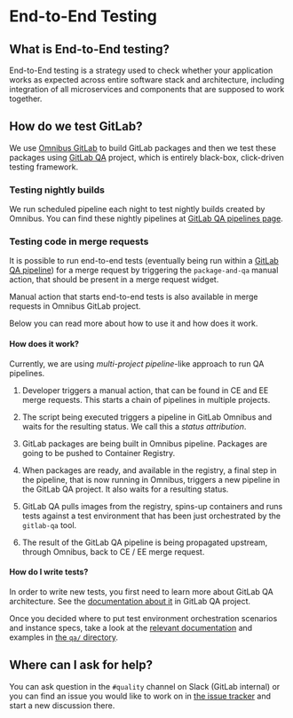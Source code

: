 # End-to-End Testing

## What is End-to-End testing?

End-to-End testing is a strategy used to check whether your application works
as expected across entire software stack and architecture, including
integration of all microservices and components that are supposed to work
together.

## How do we test GitLab?

We use [Omnibus GitLab][omnibus-gitlab] to build GitLab packages and then we
test these packages using [GitLab QA][gitlab-qa] project, which is entirely
black-box, click-driven testing framework.

### Testing nightly builds

We run scheduled pipeline each night to test nightly builds created by Omnibus.
You can find these nightly pipelines at [GitLab QA pipelines page][gitlab-qa-pipelines].

### Testing code in merge requests

It is possible to run end-to-end tests (eventually being run within a
[GitLab QA pipeline][gitlab-qa-pipelines]) for a merge request by triggering
the `package-and-qa` manual action, that should be present in a merge request
widget.

Manual action that starts end-to-end tests is also available in merge requests
in Omnibus GitLab project.

Below you can read more about how to use it and how does it work.

#### How does it work?

Currently, we are using _multi-project pipeline_-like approach to run QA
pipelines.

1. Developer triggers a manual action, that can be found in CE and EE merge
requests. This starts a chain of pipelines in multiple projects.

1. The script being executed triggers a pipeline in GitLab Omnibus and waits
for the resulting status. We call this a _status attribution_.

1. GitLab packages are being built in Omnibus pipeline. Packages are going to be
pushed to Container Registry.

1. When packages are ready, and available in the registry, a final step in the
pipeline, that is now running in Omnibus, triggers a new pipeline in the GitLab
QA project. It also waits for a resulting status.

1. GitLab QA pulls images from the registry, spins-up containers and runs tests
against a test environment that has been just orchestrated by the `gitlab-qa`
tool.

1. The result of the GitLab QA pipeline is being propagated upstream, through
Omnibus, back to CE / EE merge request.

#### How do I write tests?

In order to write new tests, you first need to learn more about GitLab QA
architecture. See the [documentation about it][gitlab-qa-architecture] in
GitLab QA project.

Once you decided where to put test environment orchestration scenarios and
instance specs, take a look at the [relevant documentation][instance-qa-readme]
and examples in [the `qa/` directory][instance-qa-examples].

## Where can I ask for help?

You can ask question in the `#quality` channel on Slack (GitLab internal) or
you can find an issue you would like to work on in
[the issue tracker][gitlab-qa-issues] and start a new discussion there.

[omnibus-gitlab]: https://gitlab.com/gitlab-org/omnibus-gitlab
[gitlab-qa]: https://gitlab.com/gitlab-org/gitlab-qa
[gitlab-qa-pipelines]: https://gitlab.com/gitlab-org/gitlab-qa/pipelines
[gitlab-qa-architecture]: https://gitlab.com/gitlab-org/gitlab-qa/blob/master/docs/architecture.md
[gitlab-qa-issues]: https://gitlab.com/gitlab-org/gitlab-qa/issues
[instance-qa-readme]: https://gitlab.com/gitlab-org/gitlab-ce/tree/master/qa/README.md
[instance-qa-examples]: https://gitlab.com/gitlab-org/gitlab-ce/tree/master/qa/qa
